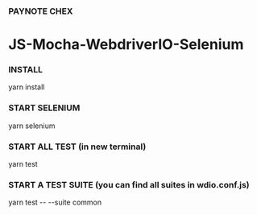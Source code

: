 ### PAYNOTE CHEX

# JS-Mocha-WebdriverIO-Selenium

### INSTALL
yarn install

### START SELENIUM
yarn selenium

### START ALL TEST (in new terminal)
yarn test


### START A TEST SUITE (you can find all suites in wdio.conf.js)
yarn test -- --suite common
